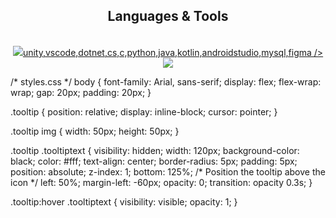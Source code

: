<h2 align="center"> Languages & Tools </h2>
<br/>
<div align="center">
  <a href="http://skillicons.dev">
    <img src=http://skillicons.dev/icons?i=<span class="tooltiptext">unity</span>,vscode,dotnet,cs,c,python,java,kotlin,androidstudio,mysql,figma /><br>
    <img src=http://skillicons.dev/icons?i=html,css,javascript,jquery,nodejs,php /><br>
  </a>    
</div>

/* styles.css */
body {
    font-family: Arial, sans-serif;
    display: flex;
    flex-wrap: wrap;
    gap: 20px;
    padding: 20px;
}

.tooltip {
    position: relative;
    display: inline-block;
    cursor: pointer;
}

.tooltip img {
    width: 50px;
    height: 50px;
}

.tooltip .tooltiptext {
    visibility: hidden;
    width: 120px;
    background-color: black;
    color: #fff;
    text-align: center;
    border-radius: 5px;
    padding: 5px;
    position: absolute;
    z-index: 1;
    bottom: 125%; /* Position the tooltip above the icon */
    left: 50%;
    margin-left: -60px;
    opacity: 0;
    transition: opacity 0.3s;
}

.tooltip:hover .tooltiptext {
    visibility: visible;
    opacity: 1;
}

